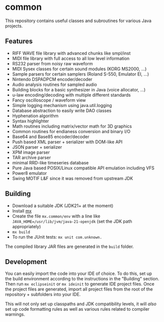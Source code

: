 common
======

This repository contains useful classes and subroutines for various Java
projects.


Features
--------

- RIFF WAVE file library with advanced chunks like smpl/inst
- MIDI file library with full access to all low level information
- RS232 parser from noisy raw waveform
- MIDI Sysex classes for certain sound modules (KORG MS2000, ...)
- Sample parsers for certain samplers (Roland S-550, Emulator EI, ...)
- Nintendo DSPADPCM encoder/decoder
- Audio analysis routines for sampled audio
- Building blocks for a basic synthesizer in Java (voice allocator, ...)
- u-law encoding/decoding with multiple different standards
- Fancy oscilloscope / waveform view
- Simple logging mechanism using java.util.logging
- Database abstraction to easily write DAO classes
- Hyphenation algorithm
- Syntax highlighter
- Math routines including matrix/vector math for 3D graphics
- Common routines for endianess conversion and binary I/O
- Base64 and Base85 encoder/decoder
- Push based XML parser + serializer with DOM-like API
- JSON parser + serializer
- XPM image parser
- TAR archive parser
- minimal RRD-like timeseries database
- Pure Java based POSIX/Linux compatible API emulation including VFS
- Power8 emulator
- Swing MOTIF L&F since it was removed from upstream JDK


Building
--------

- Download a suitable JDK (JDK21+ at the moment)
- Install [mx](https://github.com/graalvm/mx)
- Create the file `mx.common/env` with a line like
  `JAVA_HOME=/usr/lib/jvm/java-21-openjdk` (set the JDK path
  appropriately)
- `mx build`
- To run the JUnit tests: `mx unit com.unknown.`

The compiled library JAR files are generated in the `build` folder.


Development
-----------

You can easily import the code into your IDE of choice. To do this, set
up the build environment according to the instructions in the "Building"
section. Then run `mx eclipseinit` or `mx ideinit` to generate IDE
project files. Once the project files are generated, import all project
files from the root of the repository + subfolders into your IDE.

This will not only set up classpaths and JDK compatibility levels, it
will _also_ set up code formatting rules as well as various rules
related to compiler warnings.
